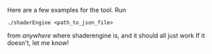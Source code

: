 Here are a few examples for the tool. Run
```
./shaderEngine <path_to_json_file>
```
from _anywhere_ where shaderengine is, and it should all just work
If it doesn't, let me know!
